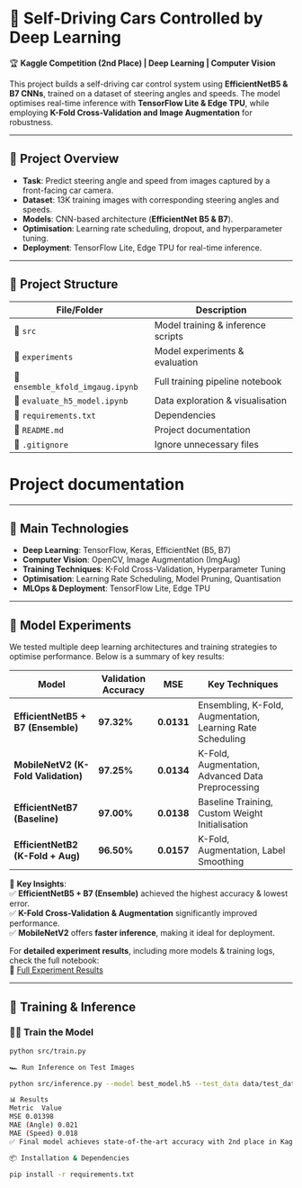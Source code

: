 # 🚗 Self-Driving Cars Controlled by Deep Learning  

🏆 **Kaggle Competition (2nd Place) | Deep Learning | Computer Vision**  

This project builds a self-driving car control system using **EfficientNetB5 & B7 CNNs**, trained on a dataset of steering angles and speeds. The model optimises real-time inference with **TensorFlow Lite & Edge TPU**, while employing **K-Fold Cross-Validation and Image Augmentation** for robustness.

---

## 📌 **Project Overview**
- **Task**: Predict steering angle and speed from images captured by a front-facing car camera.
- **Dataset**: 13K training images with corresponding steering angles and speeds.
- **Models**: CNN-based architecture (**EfficientNet B5 & B7**).
- **Optimisation**: Learning rate scheduling, dropout, and hyperparameter tuning.
- **Deployment**: TensorFlow Lite, Edge TPU for real-time inference.

---


## 📂 Project Structure

| File/Folder                      | Description |
|----------------------------------|--------------------------------------------------|
| 📂 `src`                         | Model training & inference scripts |
| 📂 `experiments`                 | Model experiments & evaluation |
| 📄 `ensemble_kfold_imgaug.ipynb` | Full training pipeline notebook |
| 📄 `evaluate_h5_model.ipynb`         | Data exploration & visualisation |
| 📄 `requirements.txt`            | Dependencies |
| 📄 `README.md`                   | Project documentation |
| 📄 `.gitignore`                  | Ignore unnecessary files |






# Project documentation
---

## 🚀 **Main Technologies**
- **Deep Learning**: TensorFlow, Keras, EfficientNet (B5, B7)
- **Computer Vision**: OpenCV, Image Augmentation (ImgAug)
- **Training Techniques**: K-Fold Cross-Validation, Hyperparameter Tuning
- **Optimisation**: Learning Rate Scheduling, Model Pruning, Quantisation
- **MLOps & Deployment**: TensorFlow Lite, Edge TPU

---
## 🔬 Model Experiments  

We tested multiple deep learning architectures and training strategies to optimise performance. Below is a summary of key results:  

| Model                     | Validation Accuracy | MSE  | Key Techniques |
|---------------------------|--------------------|------|---------------|
| **EfficientNetB5 + B7 (Ensemble)** | **97.32%** | **0.0131** | Ensembling, K-Fold, Augmentation, Learning Rate Scheduling |
| **MobileNetV2 (K-Fold Validation)** | **97.25%** | **0.0134** | K-Fold, Augmentation, Advanced Data Preprocessing |
| **EfficientNetB7 (Baseline)** | **97.00%** | **0.0138** | Baseline Training, Custom Weight Initialisation |
| **EfficientNetB2 (K-Fold + Aug)** | **96.50%** | **0.0157** | K-Fold, Augmentation, Label Smoothing |

📌 **Key Insights**:  
✅ **EfficientNetB5 + B7 (Ensemble)** achieved the highest accuracy & lowest error.  
✅ **K-Fold Cross-Validation & Augmentation** significantly improved performance.  
✅ **MobileNetV2** offers **faster inference**, making it ideal for deployment.  

For **detailed experiment results**, including more models & training logs, check the full notebook:  
📄 [Full Experiment Results](./experiments)



---

## 🔧 **Training & Inference**
### 🏋️‍♂️ **Train the Model**
```bash
python src/train.py

🏎 Run Inference on Test Images

python src/inference.py --model best_model.h5 --test_data data/test_data/

📊 Results
Metric	Value
MSE	0.01398
MAE (Angle)	0.021
MAE (Speed)	0.018
✅ Final model achieves state-of-the-art accuracy with 2nd place in Kaggle competition!

📦 Installation & Dependencies

pip install -r requirements.txt


